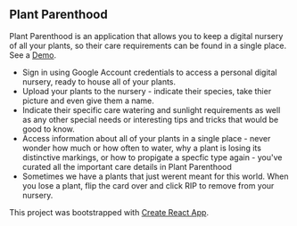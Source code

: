 ## Plant Parenthood

Plant Parenthood is an application that allows you to keep a digital nursery of all your plants, so their care requirements can be found in a single place. 
See a [Demo](https://plant-parenthood-3950f.firebaseapp.com).

* Sign in using Google Account credentials to access a personal digital nursery, ready to house all of your plants.
* Upload your plants to the nursery - indicate their species, take thier picture and even give them a name.
* Indicate their specific care watering and sunlight requirements as well as any other special needs or interesting tips and tricks that would be good to know.
* Access information about all of your plants in a single place - never wonder how much or how often to water, why a plant is losing its distinctive markings, or how to propigate a specfic type again - you've curated all the important care details in Plant Parenthood
* Sometimes we have a plants that just werent meant for this world. When you lose a plant, flip the card over and click RIP to remove from your nursery.

This project was bootstrapped with [Create React App](https://github.com/facebookincubator/create-react-app).